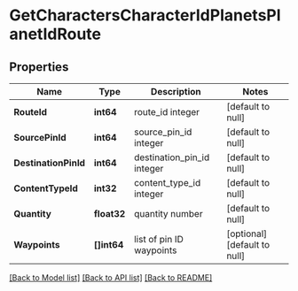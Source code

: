 # GetCharactersCharacterIdPlanetsPlanetIdRoute

## Properties
Name | Type | Description | Notes
------------ | ------------- | ------------- | -------------
**RouteId** | **int64** | route_id integer | [default to null]
**SourcePinId** | **int64** | source_pin_id integer | [default to null]
**DestinationPinId** | **int64** | destination_pin_id integer | [default to null]
**ContentTypeId** | **int32** | content_type_id integer | [default to null]
**Quantity** | **float32** | quantity number | [default to null]
**Waypoints** | **[]int64** | list of pin ID waypoints | [optional] [default to null]

[[Back to Model list]](../README.md#documentation-for-models) [[Back to API list]](../README.md#documentation-for-api-endpoints) [[Back to README]](../README.md)


